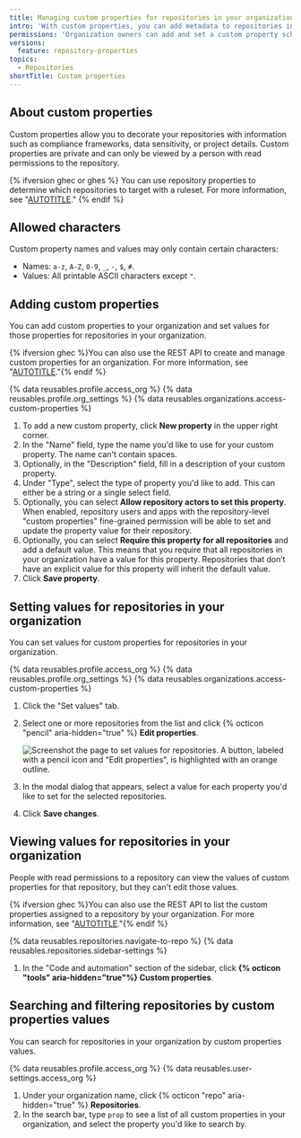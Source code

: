 ```yaml
---
title: Managing custom properties for repositories in your organization
intro: 'With custom properties, you can add metadata to repositories in your organization. You can use those properties to target repositories with rulesets.'
permissions: 'Organization owners can add and set a custom property schema at the organization level. People with read permissions to a repository can view the values of custom properties for that repository.'
versions:
  feature: repository-properties
topics:
  - Repositories
shortTitle: Custom properties
---
```


## About custom properties

Custom properties allow you to decorate your repositories with information such as compliance frameworks, data sensitivity, or project details. Custom properties are private and can only be viewed by a person with read permissions to the repository.

{% ifversion ghec or ghes  %}
You can use repository properties to determine which repositories to target with a ruleset. For more information, see "[AUTOTITLE](/organizations/managing-organization-settings/creating-rulesets-for-repositories-in-your-organization#targeting-repositories-by-properties-in-your-organization)."
{% endif %}

## Allowed characters

Custom property names and values may only contain certain characters:

- Names: `a-z`, `A-Z`, `0-9`, `_`, `-`, `$`, `#`.
- Values: All printable ASCII characters except `"`.

## Adding custom properties

You can add custom properties to your organization and set values for those properties for repositories in your organization.

{% ifversion ghec %}You can also use the REST API to create and manage custom properties for an organization. For more information, see "[AUTOTITLE](/rest/orgs/custom-properties)."{% endif %}

{% data reusables.profile.access_org %}
{% data reusables.profile.org_settings %}
{% data reusables.organizations.access-custom-properties %}
1. To add a new custom property, click **New property** in the upper right corner.
1. In the "Name" field, type the name you'd like to use for your custom property. The name can't contain spaces.
1. Optionally, in the "Description" field, fill in a description of your custom property.
1. Under "Type", select the type of property you'd like to add. This can either be a string or a single select field.
1. Optionally, you can select **Allow repository actors to set this property**. When enabled, repository users and apps with the repository-level "custom properties" fine-grained permission will be able to set and update the property value for their repository.
1. Optionally, you can select **Require this property for all repositories** and add a default value. This means that you require that all repositories in your organization have a value for this property. Repositories that don’t have an explicit value for this property will inherit the default value.
1. Click **Save property**.

## Setting values for repositories in your organization

You can set values for custom properties for repositories in your organization.

{% data reusables.profile.access_org %}
{% data reusables.profile.org_settings %}
{% data reusables.organizations.access-custom-properties %}
1. Click the "Set values" tab.
1. Select one or more repositories from the list and click {% octicon "pencil" aria-hidden="true" %} **Edit properties**.

    ![Screenshot the page to set values for repositories. A button, labeled with a pencil icon and "Edit properties", is highlighted with an orange outline.](/assets/images/help/repository/edit-properties.png)

1. In the modal dialog that appears, select a value for each property you'd like to set for the selected repositories.
1. Click **Save changes**.

## Viewing values for repositories in your organization

People with read permissions to a repository can view the values of custom properties for that repository, but they can't edit those values.

{% ifversion ghec %}You can also use the REST API to list the custom properties assigned to a repository by your organization. For more information, see "[AUTOTITLE](/rest/repos/custom-properties)."{% endif %}

{% data reusables.repositories.navigate-to-repo %}
{% data reusables.repositories.sidebar-settings %}
1. In the "Code and automation" section of the sidebar, click **{% octicon "tools" aria-hidden="true"%} Custom properties**.

## Searching and filtering repositories by custom properties values

You can search for repositories in your organization by custom properties values.

{% data reusables.profile.access_org %}
{% data reusables.user-settings.access_org %}
1. Under your organization name, click {% octicon "repo" aria-hidden="true" %} **Repositories**.
1. In the search bar, type `prop` to see a list of all custom properties in your organization, and select the property you'd like to search by.
